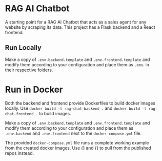 # RAG AI Chatbot
A starting point for a RAG AI Chatbot that acts as a sales agent for any website by scraping its data. This project has a Flask backend and a React frontend.

## Run Locally
Make a copy of `.env.backend.template` and `.env.frontend.template` and modify them according to your configuration and place them as `.env`. in their respective folders.

# Run in Docker
Both the backend and frontend provide Dockerfiles to build docker images locally.
Use `docker build -t rag-chat-backend .` and `docker build -t rag-chat-frontend .` to build images.

Make a copy of `.env.backend.template` and `.env.frontend.template` and modify them according to your configuration and place them as `.env.backend` and `.env.frontend` next to the `docker-compose.yml` file.

The provided `docker-compose.yml` file runs a complete working example from the created docker images. Use {} and {} to pull from the published repos instead.